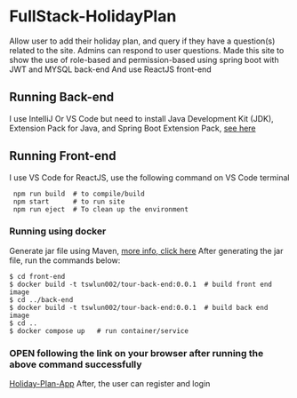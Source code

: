 
#  FullStack-HolidayPlan
Allow user to add their holiday plan, 
and query if they have a question(s) related to the site.
Admins can respond to user questions.
Made this site to show the use of role-based and permission-based using spring boot with JWT and MYSQL back-end
And use ReactJS front-end


## Running Back-end
I use IntelliJ 
Or VS Code  but need to install  Java Development Kit (JDK), Extension Pack for Java,  and Spring Boot Extension Pack,
[see here](https://code.visualstudio.com/docs/java/java-spring-boot)

## Running Front-end
I use VS Code for ReactJS, use the following command on VS Code terminal
```
 npm run build  # to compile/build
 npm start      # to run site  
 npm run eject  # To clean up the environment
```
### Running using  docker 
Generate jar file using Maven, [more info, click here](https://www.jetbrains.com/help/idea/compiling-applications.html)
After generating the jar file, run the commands below:
```
$ cd front-end
$ docker build -t tswlun002/tour-back-end:0.0.1  # build front end image
$ cd ../back-end
$ docker build -t tswlun002/tour-back-end:0.0.1  # build back end image
$ cd ..
$ docker compose up   # run container/service
```
### OPEN following the link on your browser after running the above command successfully
[Holiday-Plan-App](http://localhost:3000)
After, the user can register and login

